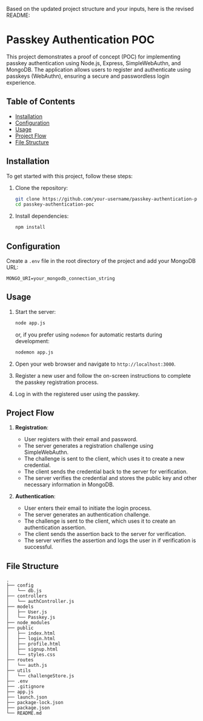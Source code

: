 Based on the updated project structure and your inputs, here is the revised README:

# Passkey Authentication POC

This project demonstrates a proof of concept (POC) for implementing passkey authentication using Node.js, Express, SimpleWebAuthn, and MongoDB. The application allows users to register and authenticate using passkeys (WebAuthn), ensuring a secure and passwordless login experience.

## Table of Contents

- [Installation](#installation)
- [Configuration](#configuration)
- [Usage](#usage)
- [Project Flow](#project-flow)
- [File Structure](#file-structure)

## Installation

To get started with this project, follow these steps:

1. Clone the repository:
   ```bash
   git clone https://github.com/your-username/passkey-authentication-poc.git
   cd passkey-authentication-poc
   ```

2. Install dependencies:
   ```bash
   npm install
   ```

## Configuration

Create a `.env` file in the root directory of the project and add your MongoDB URL:
```plaintext
MONGO_URI=your_mongodb_connection_string
```

## Usage

1. Start the server:
   ```bash
   node app.js
   ```
   or, if you prefer using `nodemon` for automatic restarts during development:
   ```bash
   nodemon app.js
   ```

2. Open your web browser and navigate to `http://localhost:3000`.

3. Register a new user and follow the on-screen instructions to complete the passkey registration process.

4. Log in with the registered user using the passkey.

## Project Flow

1. **Registration**:
   - User registers with their email and password.
   - The server generates a registration challenge using SimpleWebAuthn.
   - The challenge is sent to the client, which uses it to create a new credential.
   - The client sends the credential back to the server for verification.
   - The server verifies the credential and stores the public key and other necessary information in MongoDB.

2. **Authentication**:
   - User enters their email to initiate the login process.
   - The server generates an authentication challenge.
   - The challenge is sent to the client, which uses it to create an authentication assertion.
   - The client sends the assertion back to the server for verification.
   - The server verifies the assertion and logs the user in if verification is successful.

## File Structure

```
.
├── config
│   └── db.js
├── controllers
│   └── authController.js
├── models
│   ├── User.js
│   └── Passkey.js
├── node_modules
├── public
│   ├── index.html
│   ├── login.html
│   ├── profile.html
│   ├── signup.html
│   └── styles.css
├── routes
│   └── auth.js
├── utils
│   └── challengeStore.js
├── .env
├── .gitignore
├── app.js
├── launch.json
├── package-lock.json
├── package.json
└── README.md
```